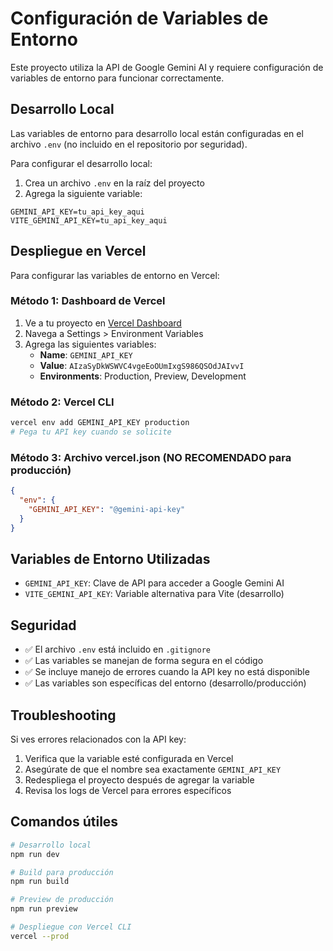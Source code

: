 # Configuración de Variables de Entorno

Este proyecto utiliza la API de Google Gemini AI y requiere configuración de variables de entorno para funcionar correctamente.

## Desarrollo Local

Las variables de entorno para desarrollo local están configuradas en el archivo `.env` (no incluido en el repositorio por seguridad).

Para configurar el desarrollo local:

1. Crea un archivo `.env` en la raíz del proyecto
2. Agrega la siguiente variable:
```
GEMINI_API_KEY=tu_api_key_aqui
VITE_GEMINI_API_KEY=tu_api_key_aqui
```

## Despliegue en Vercel

Para configurar las variables de entorno en Vercel:

### Método 1: Dashboard de Vercel
1. Ve a tu proyecto en [Vercel Dashboard](https://vercel.com/dashboard)
2. Navega a Settings > Environment Variables
3. Agrega las siguientes variables:
   - **Name**: `GEMINI_API_KEY`
   - **Value**: `AIzaSyDkWSWVC4vgeEoOUmIxgS986QSOdJAIvvI`
   - **Environments**: Production, Preview, Development

### Método 2: Vercel CLI
```bash
vercel env add GEMINI_API_KEY production
# Pega tu API key cuando se solicite
```

### Método 3: Archivo vercel.json (NO RECOMENDADO para producción)
```json
{
  "env": {
    "GEMINI_API_KEY": "@gemini-api-key"
  }
}
```

## Variables de Entorno Utilizadas

- `GEMINI_API_KEY`: Clave de API para acceder a Google Gemini AI
- `VITE_GEMINI_API_KEY`: Variable alternativa para Vite (desarrollo)

## Seguridad

- ✅ El archivo `.env` está incluido en `.gitignore`
- ✅ Las variables se manejan de forma segura en el código
- ✅ Se incluye manejo de errores cuando la API key no está disponible
- ✅ Las variables son específicas del entorno (desarrollo/producción)

## Troubleshooting

Si ves errores relacionados con la API key:

1. Verifica que la variable esté configurada en Vercel
2. Asegúrate de que el nombre sea exactamente `GEMINI_API_KEY`
3. Redespliega el proyecto después de agregar la variable
4. Revisa los logs de Vercel para errores específicos

## Comandos útiles

```bash
# Desarrollo local
npm run dev

# Build para producción
npm run build

# Preview de producción
npm run preview

# Despliegue con Vercel CLI
vercel --prod
```